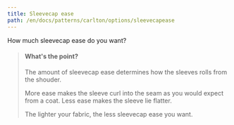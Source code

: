 ```yaml
---
title: Sleevecap ease
path: /en/docs/patterns/carlton/options/sleevecapease
---
```


How much sleevecap ease do you want?

> #### What's the point?
> 
> The amount of sleevecap ease determines how the sleeves rolls from the shouder.
> 
> More ease makes the sleeve curl into the seam as you would expect from a coat. Less ease makes the sleeve lie flatter.
> 
> The lighter your fabric, the less sleevecap ease you want.